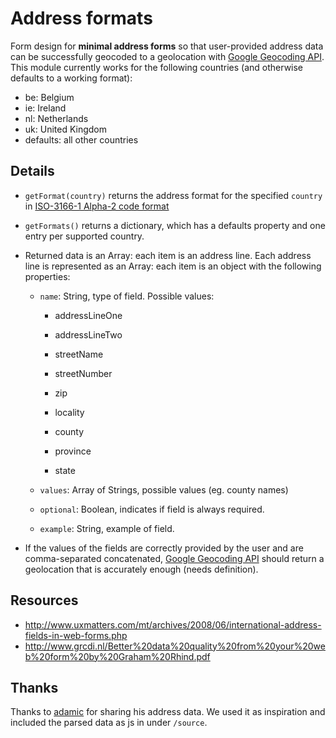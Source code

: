 Address formats
================

Form design for **minimal address forms** so that user-provided address data can be successfully geocoded to a geolocation with [Google Geocoding API](https://developers.google.com/maps/documentation/geocoding/). This module currently works for the following countries (and otherwise defaults to a working format):

- be: Belgium
- ie: Ireland
- nl: Netherlands
- uk: United Kingdom
- defaults: all other countries

Details
-----------------

- `getFormat(country)` returns the address format for the specified `country` in [ISO-3166-1 Alpha-2 code format](http://en.wikipedia.org/wiki/ISO_3166-1_alpha-2#Officially_assigned_code_elements)

- `getFormats()` returns a dictionary, which has a defaults property and one entry per supported country.

- Returned data is an Array: each item is an address line. Each address line is represented as an Array: each item is an object with the following properties:

	- `name`: String, type of field. Possible values:
	
		- addressLineOne
		
		- addressLineTwo
		
		- streetName
		
		- streetNumber
		
		- zip
		
		- locality

		- county

		- province

		- state

	- `values`: Array of Strings, possible values (eg. county names)
	
	- `optional`: Boolean, indicates if field is always required.
	
	- `example`: String, example of field.

- If the values of the fields are correctly provided by the user and are comma-separated concatenated, [Google Geocoding API](https://developers.google.com/maps/documentation/geocoding/) should return a geolocation that is accurately enough (needs definition).

Resources
--------------------

- http://www.uxmatters.com/mt/archives/2008/06/international-address-fields-in-web-forms.php
- http://www.grcdi.nl/Better%20data%20quality%20from%20your%20web%20form%20by%20Graham%20Rhind.pdf


Thanks
--------------------

Thanks to [adamic](https://github.com/adamlc/address-format) for sharing his address data. We used it as inspiration and included the parsed data as js in under `/source`.